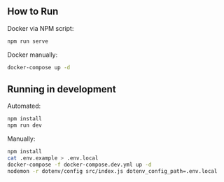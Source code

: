 ## How to Run
Docker via NPM script:
```bash
npm run serve
```
Docker manually:
```bash
docker-compose up -d
```

## Running in development
Automated:
```bash
npm install
npm run dev
```

Manually:
```bash
npm install
cat .env.example > .env.local
docker-compose -f docker-compose.dev.yml up -d
nodemon -r dotenv/config src/index.js dotenv_config_path=.env.local
```
